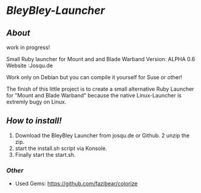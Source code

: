 # _BleyBley-Launcher_

## *About* 
work in progress!

Small Ruby launcher for Mount and and Blade Warband 
Version: ALPHA 0.6
Website :Josqu.de

Work only on Debian but you can compile it yourself for Suse or other!

The finish of this little project is to create a small alternative Ruby Launcher for "Mount and Blade Warband"
because the native Linux-Launcher is extremly bugy on Linux.

## *How to install!*
1. Download the BleyBley Launcher from josqu.de or Github.
2  unzip the zip.
3. start the install.sh script via Konsole.
4. Finally start the start.sh.

### *Other*
* Used Gems: https://github.com/fazibear/colorize
